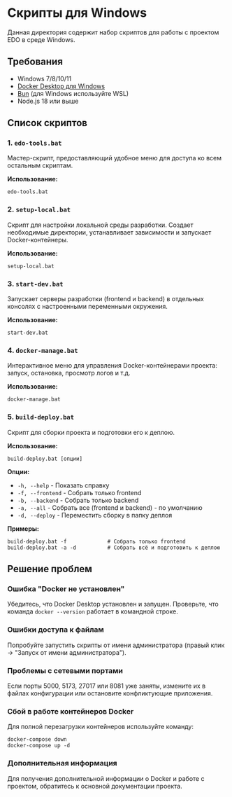 # Скрипты для Windows

Данная директория содержит набор скриптов для работы с проектом EDO в среде Windows.

## Требования

- Windows 7/8/10/11
- [Docker Desktop для Windows](https://www.docker.com/products/docker-desktop/)
- [Bun](https://bun.sh/docs/installation) (для Windows используйте WSL)
- Node.js 18 или выше

## Список скриптов

### 1. `edo-tools.bat`

Мастер-скрипт, предоставляющий удобное меню для доступа ко всем остальным скриптам.

**Использование:**
```
edo-tools.bat
```

### 2. `setup-local.bat`

Скрипт для настройки локальной среды разработки. Создает необходимые директории, устанавливает зависимости и запускает Docker-контейнеры.

**Использование:**
```
setup-local.bat
```

### 3. `start-dev.bat`

Запускает серверы разработки (frontend и backend) в отдельных консолях с настроенными переменными окружения.

**Использование:**
```
start-dev.bat
```

### 4. `docker-manage.bat`

Интерактивное меню для управления Docker-контейнерами проекта: запуск, остановка, просмотр логов и т.д.

**Использование:**
```
docker-manage.bat
```

### 5. `build-deploy.bat`

Скрипт для сборки проекта и подготовки его к деплою.

**Использование:**
```
build-deploy.bat [опции]
```

**Опции:**
- `-h, --help` - Показать справку
- `-f, --frontend` - Собрать только frontend
- `-b, --backend` - Собрать только backend
- `-a, --all` - Собрать все (frontend и backend) - по умолчанию
- `-d, --deploy` - Переместить сборку в папку деплоя

**Примеры:**
```
build-deploy.bat -f             # Собрать только frontend
build-deploy.bat -a -d          # Собрать всё и подготовить к деплою
```

## Решение проблем

### Ошибка "Docker не установлен"

Убедитесь, что Docker Desktop установлен и запущен. Проверьте, что команда `docker --version` работает в командной строке.

### Ошибки доступа к файлам

Попробуйте запустить скрипты от имени администратора (правый клик -> "Запуск от имени администратора").

### Проблемы с сетевыми портами

Если порты 5000, 5173, 27017 или 8081 уже заняты, измените их в файлах конфигурации или остановите конфликтующие приложения.

### Сбой в работе контейнеров Docker

Для полной перезагрузки контейнеров используйте команду:
```
docker-compose down
docker-compose up -d
```

### Дополнительная информация

Для получения дополнительной информации о Docker и работе с проектом, обратитесь к основной документации проекта.
